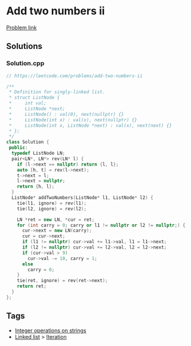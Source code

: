 # Add two numbers ii

[Problem link](https://leetcode.com/problems/add-two-numbers-ii)

## Solutions


### Solution.cpp
```cpp
// https://leetcode.com/problems/add-two-numbers-ii

/**
 * Definition for singly-linked list.
 * struct ListNode {
 *     int val;
 *     ListNode *next;
 *     ListNode() : val(0), next(nullptr) {}
 *     ListNode(int x) : val(x), next(nullptr) {}
 *     ListNode(int x, ListNode *next) : val(x), next(next) {}
 * };
 */
class Solution {
 public:
  typedef ListNode LN;
  pair<LN*, LN*> rev(LN* l) {
    if (l->next == nullptr) return {l, l};
    auto [h, t] = rev(l->next);
    t->next = l;
    l->next = nullptr;
    return {h, l};
  }
  ListNode* addTwoNumbers(ListNode* l1, ListNode* l2) {
    tie(l1, ignore) = rev(l1);
    tie(l2, ignore) = rev(l2);

    LN *ret = new LN, *cur = ret;
    for (int carry = 0; carry or l1 != nullptr or l2 != nullptr;) {
      cur->next = new LN(carry);
      cur = cur->next;
      if (l1 != nullptr) cur->val += l1->val, l1 = l1->next;
      if (l2 != nullptr) cur->val += l2->val, l2 = l2->next;
      if (cur->val > 9)
        cur->val -= 10, carry = 1;
      else
        carry = 0;
    }
    tie(ret, ignore) = rev(ret->next);
    return ret;
  }
};
```
## Tags

* [Integer operations on strings](/README.md#Integer_operations_on_strings)
* [Linked list](/README.md#Linked_list) > [Iteration](/README.md#Linked_list-Iteration)
